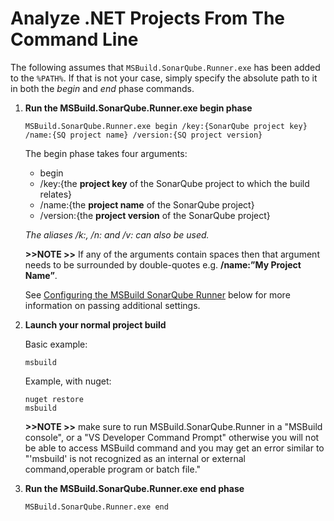 # Analyze .NET Projects From The Command Line

The following assumes that `MSBuild.SonarQube.Runner.exe` has been added to the `%PATH%`.
If that is not your case, simply specify the absolute path to it in both the *begin* and *end* phase commands.

1. **Run the MSBuild.SonarQube.Runner.exe begin phase**

	```
	MSBuild.SonarQube.Runner.exe begin /key:{SonarQube project key} /name:{SQ project name} /version:{SQ project version}
	```

	The begin phase takes four arguments:

	- begin
	- /key:{the **project key** of the SonarQube project to which the build relates}
	- /name:{the **project name** of the SonarQube project}
	- /version:{the **project version** of the SonarQube project}

	*The aliases /k:, /n: and /v: can also be used.*

	**>>NOTE >>** If any of the arguments contain spaces then that argument needs to be surrounded by double-quotes e.g. **/name:”My Project Name”**.

	See [Configuring the MSBuild SonarQube Runner](appendix-2.md) below for more information on passing additional settings.

2. **Launch your normal project build**

	Basic example:

	```
	msbuild
	```

	Example, with nuget:

	```
	nuget restore
	msbuild
	```

	**>>NOTE >>** make sure to run MSBuild.SonarQube.Runner in a "MSBuild console", or a "VS Developer Command Prompt" otherwise you will not be able to access MSBuild command and you may get an error similar to "'msbuild' is not recognized as an internal or external command,operable program or batch file."
3. **Run the MSBuild.SonarQube.Runner.exe end phase**

	```
	MSBuild.SonarQube.Runner.exe end
	```